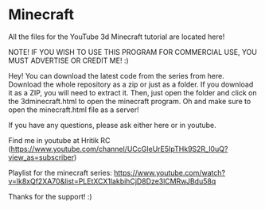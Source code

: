 # Minecraft
All the files for the YouTube 3d Minecraft tutorial are located here!

NOTE! IF YOU WISH TO USE THIS PROGRAM FOR COMMERCIAL USE, YOU MUST ADVERTISE OR CREDIT ME! :)

Hey! You can download the latest code from the series from here. 
Download the whole repository as a zip or just as a folder. 
If you download it as a ZIP, you will need to extract it.
Then, just open the folder and click on the 3dminecraft.html to open the minecraft program.
Oh and make sure to open the minecraft.html file as a server!

If you have any questions, please ask either here or in youtube.

Find me in youtube at Hritik RC (https://www.youtube.com/channel/UCcGIeUrE5IpTHk9S2R_l0uQ?view_as=subscriber)

Playlist for the minecraft series: https://www.youtube.com/watch?v=lk8xQf2XA70&list=PLEtXCX1lakbihCjD8Dze3lCMRwJBdu58q

Thanks for the support! :)
